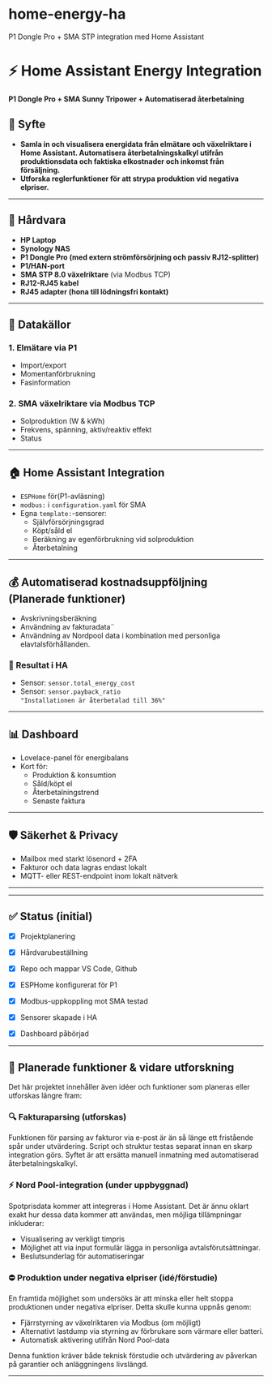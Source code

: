 # home-energy-ha
P1 Dongle Pro + SMA STP integration med Home Assistant

# ⚡ Home Assistant Energy Integration  
**P1 Dongle Pro + SMA Sunny Tripower + Automatiserad återbetalning**

## 🎯 Syfte

- **Samla in och visualisera energidata från elmätare och växelriktare i Home Assistant. Automatisera återbetalningskalkyl utifrån produktionsdata och faktiska elkostnader och inkomst från försäljning.**
- **Utforska reglerfunktioner för att strypa produktion vid negativa elpriser.**
---

## 🧩 Hårdvara

- **HP Laptop**
- **Synology NAS**
- **P1 Dongle Pro (med extern strömförsörjning och passiv RJ12-splitter)**
- **P1/HAN-port** 
- **SMA STP 8.0 växelriktare** (via Modbus TCP)
- **RJ12-RJ45 kabel** 
- **RJ45 adapter (hona till lödningsfri kontakt)**

---

## 🔌 Datakällor

### 1. Elmätare via P1
- Import/export
- Momentanförbrukning
- Fasinformation 

### 2. SMA växelriktare via Modbus TCP
- Solproduktion (W & kWh)
- Frekvens, spänning, aktiv/reaktiv effekt
- Status

---

## 🏠 Home Assistant Integration

- `ESPHome` för(P1-avläsning)
- `modbus:` i `configuration.yaml` för SMA
- Egna `template:`-sensorer:
  - Självförsörjningsgrad
  - Köpt/såld el
  - Beräkning av egenförbrukning vid solproduktion
  - Återbetalning

---

## 💰 Automatiserad kostnadsuppföljning (Planerade funktioner)

- Avskrivningsberäkning
- Användning av fakturadata¨
- Användning av Nordpool data i kombination med personliga elavtalsförhållanden.

### 🔁 Resultat i HA

- Sensor: `sensor.total_energy_cost`
- Sensor: `sensor.payback_ratio`  
  `"Installationen är återbetalad till 36%"`

---

## 📊 Dashboard

- Lovelace-panel för energibalans
- Kort för:
  - Produktion & konsumtion
  - Såld/köpt el
  - Återbetalningstrend
  - Senaste faktura

---

## 🛡️ Säkerhet & Privacy

- Mailbox med starkt lösenord + 2FA
- Fakturor och data lagras endast lokalt
- MQTT- eller REST-endpoint inom lokalt nätverk

---


---

## ✅ Status (initial)

- [X] Projektplanering
- [X] Hårdvarubeställning
- [X] Repo och mappar VS Code, Github
- [X] ESPHome konfigurerat för P1
- [X] Modbus-uppkoppling mot SMA testad
- [X] Sensorer skapade i HA
- [X] Dashboard påbörjad


---

## 🚧 Planerade funktioner & vidare utforskning

Det här projektet innehåller även idéer och funktioner som planeras eller utforskas längre fram:

### 🔍 Fakturaparsing (utforskas)
Funktionen för parsing av fakturor via e-post är än så länge ett fristående spår under utvärdering. Script och struktur testas separat innan en skarp integration görs. Syftet är att ersätta manuell inmatning med automatiserad återbetalningskalkyl.

### ⚡ Nord Pool-integration (under uppbyggnad)
Spotprisdata kommer att integreras i Home Assistant. Det är ännu oklart exakt hur dessa data kommer att användas, men möjliga tillämpningar inkluderar:
- Visualisering av verkligt timpris
- Möjlighet att via input formulär lägga in personliga avtalsförutsättningar.
- Beslutsunderlag för automatiseringar

### ⛔ Produktion under negativa elpriser (idé/förstudie)
En framtida möjlighet som undersöks är att minska eller helt stoppa produktionen under negativa elpriser. Detta skulle kunna uppnås genom:
- Fjärrstyrning av växelriktaren via Modbus (om möjligt)
- Alternativt lastdump via styrning av förbrukare som värmare eller batteri.
- Automatisk aktivering utifrån Nord Pool-data

Denna funktion kräver både teknisk förstudie och utvärdering av påverkan på garantier och anläggningens livslängd.

---

